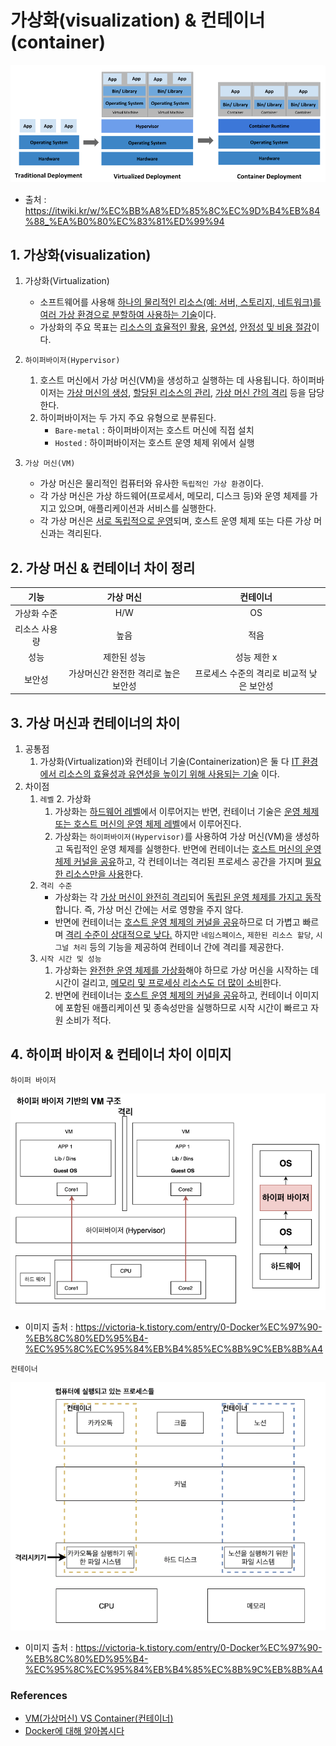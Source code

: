 # 가상화(visualization) & 컨테이너(container)

![hipervisor_container_img](./network_images/hipervisor_container.png)

- 출처 : https://itwiki.kr/w/%EC%BB%A8%ED%85%8C%EC%9D%B4%EB%84%88_%EA%B0%80%EC%83%81%ED%99%94

## 1. 가상화(visualization)

1. 가상화(Virtualization)
   - 소프트웨어를 사용해 <u>하나의 물리적인 리소스(예: 서버, 스토리지, 네트워크)를 여러 가상 환경으로 분할하여 사용하는 기술</u>이다.
   - 가상화의 주요 목표는 <u>리소스의 효율적인 활용</u>, <u>유연성</u>, <u>안정성 및 비용 절감</u>이다.

2. `하이퍼바이저(Hypervisor)`
   1. 호스트 머신에서 가상 머신(VM)을 생성하고 실행하는 데 사용됩니다.</u> 하이퍼바이저는 <u>가상 머신의 생성</u>, <u>할당된 리소스의 관리</u>, <u>가상 머신 간의 격리</u> 등을 담당한다.
   2. 하이퍼바이저는 두 가지 주요 유형으로 분류된다.
      - `Bare-metal` : 하이퍼바이저는 호스트 머신에 직접 설치
      - `Hosted` : 하이퍼바이저는 호스트 운영 체제 위에서 실행

3. `가상 머신(VM)`
   - 가상 머신은 물리적인 컴퓨터와 유사한 `독립적인 가상 환경`이다.
   - 각 가상 머신은 가상 하드웨어(프로세서, 메모리, 디스크 등)와 운영 체제를 가지고 있으며, 애플리케이션과 서비스를 실행한다.
   - 각 가상 머신은 <u>서로 독립적으로 운영</u>되며, 호스트 운영 체제 또는 다른 가상 머신과는 격리된다.

## 2. 가상 머신 & 컨테이너 차이 정리

|   기능    |         가상 머신         |          컨테이너           |
|:-------:|:---------------------:|:-----------------------:|
| 가상화 수준  |          H/W          |           OS            |
| 리소스 사용량 |          높음           |           적음            |
|   성능    |        제한된 성능         |         성능 제한 x         | 
|   보안성   | 가상머신간 완전한 격리로 높은 보안성	 | 프로세스 수준의 격리로 비교적 낮은 보안성 


## 3. 가상 머신과 컨테이너의 차이

1. 공통점
   1. 가상화(Virtualization)와 컨테이너 기술(Containerization)은 둘 다 <u>IT 환경에서 리소스의 효율성과 유연성을 높이기 위해 사용되는 기술</u> 이다. 
2. 차이점
   1. `레벨`
      2. 가상화
         1. 가상화는 <u>하드웨어 레벨</u>에서 이루어지는 반면, 컨테이너 기술은 <u>운영 체제 또는 호스트 머신의 운영 체제 레벨</u>에서 이루어진다.
         2. 가상화는 `하이퍼바이저(Hypervisor)`를 사용하여 가상 머신(VM)을 생성하고 독립적인 운영 체제를 실행한다. 
            반면에 컨테이너는 <u>호스트 머신의 운영 체제 커널을 공유</u>하고, 각 컨테이너는 격리된 프로세스 공간을 가지며 <u>필요한 리소스만을 사용</u>한다. 
   2. `격리 수준`
      - 가상화는 각 <u>가상 머신이 완전히 격리</u>되어 <u>독립된 운영 체제를 가지고 동작</u>합니다. 즉, 가상 머신 간에는 서로 영향을 주지 않다.
      - 반면에 컨테이너는 <u>호스트 운영 체제의 커널을 공유</u>하므로 더 가볍고 빠르며 <u>격리 수준이 상대적으로 낮다.</u>
        하지만 `네임스페이스`, `제한된 리소스 할당`, `시그널 처리` 등의 기능을 제공하여 컨테이너 간에 격리를 제공한다. 
   3. `시작 시간 및 성능`
      1. 가상화는 <u>완전한 운영 체제를 가상화</u>해야 하므로 가상 머신을 시작하는 데 시간이 걸리고, <u>메모리 및 프로세싱 리소스도 더 많이 소비</u>한다.
      2. 반면에 컨테이너는 <u>호스트 운영 체제의 커널을 공유</u>하고, 컨테이너 이미지에 포함된 애플리케이션 및 종속성만을 실행하므로 시작 시간이 빠르고 자원 소비가 적다.

## 4. 하이퍼 바이저 & 컨테이너 차이 이미지

`하이퍼 바이저`

![img.png](network_images/hypervisor_img.png)

- 이미지 출처 : https://victoria-k.tistory.com/entry/0-Docker%EC%97%90-%EB%8C%80%ED%95%B4-%EC%95%8C%EC%95%84%EB%B4%85%EC%8B%9C%EB%8B%A4

`컨테이너`

![img.png](network_images/container_img.png)

- 이미지 출처 : https://victoria-k.tistory.com/entry/0-Docker%EC%97%90-%EB%8C%80%ED%95%B4-%EC%95%8C%EC%95%84%EB%B4%85%EC%8B%9C%EB%8B%A4

### References

- [VM(가상머신) VS Container(컨테이너)](https://hazel-developer.tistory.com/242)
- [Docker에 대해 알아봅시다](https://victoria-k.tistory.com/entry/0-Docker%EC%97%90-%EB%8C%80%ED%95%B4-%EC%95%8C%EC%95%84%EB%B4%85%EC%8B%9C%EB%8B%A4)
